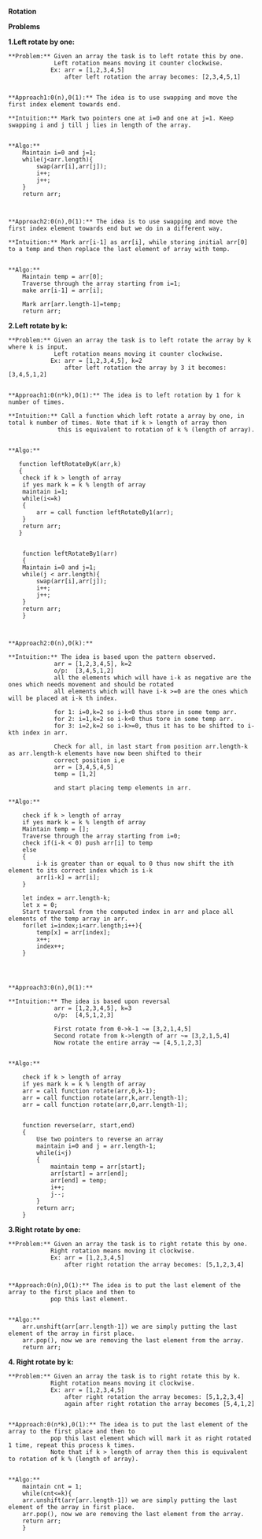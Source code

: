 **Rotation**


**Problems**

**1.Left rotate by one:**

    **Problem:** Given an array the task is to left rotate this by one.
                 Left rotation means moving it counter clockwise.
                Ex: arr = [1,2,3,4,5]
                    after left rotation the array becomes: [2,3,4,5,1]


    **Approach1:0(n),0(1):** The idea is to use swapping and move the first index element towards end.

    **Intuition:** Mark two pointers one at i=0 and one at j=1. Keep swapping i and j till j lies in length of the array.


    **Algo:**
        Maintain i=0 and j=1;
        while(j<arr.length){
            swap(arr[i],arr[j]);
            i++;
            j++;
        }
        return arr;



    **Approach2:0(n),0(1):** The idea is to use swapping and move the first index element towards end but we do in a different way.

    **Intuition:** Mark arr[i-1] as arr[i], while storing initial arr[0] to a temp and then replace the last element of array with temp.


    **Algo:**
        Maintain temp = arr[0];
        Traverse through the array starting from i=1;
        make arr[i-1] = arr[i];

        Mark arr[arr.length-1]=temp;
        return arr;



**2.Left rotate by k:**

    **Problem:** Given an array the task is to left rotate the array by k where k is input.
                 Left rotation means moving it counter clockwise.
                Ex: arr = [1,2,3,4,5], k=2
                    after left rotation the array by 3 it becomes: [3,4,5,1,2]


    **Approach1:0(n*k),0(1):** The idea is to left rotation by 1 for k number of times.

    **Intuition:** Call a function which left rotate a array by one, in total k number of times. Note that if k > length of array then
                  this is equivalent to rotation of k % (length of array).


    **Algo:**

       function leftRotateByK(arr,k)
       {
        check if k > length of array 
        if yes mark k = k % length of array
        maintain i=1;
        while(i<=k)
        {
            arr = call function leftRotateBy1(arr);
        }
        return arr;
       }


        function leftRotateBy1(arr)
        {
        Maintain i=0 and j=1;
        while(j < arr.length){
            swap(arr[i],arr[j]);
            i++;
            j++;
        }
        return arr;
        }



    **Approach2:0(n),0(k):**

    **Intuition:** The idea is based upon the pattern observed.
                 arr = [1,2,3,4,5], k=2
                 o/p:  [3,4,5,1,2]
                 all the elements which will have i-k as negative are the ones which needs movement and should be rotated
                 all elements which will have i-k >=0 are the ones which will be placed at i-k th index.

                 for 1: i=0,k=2 so i-k<0 thus store in some temp arr.
                 for 2: i=1,k=2 so i-k<0 thus tore in some temp arr.
                 for 3: i=2,k=2 so i-k>=0, thus it has to be shifted to i-kth index in arr.

                 Check for all, in last start from position arr.length-k as arr.length-k elements have now been shifted to their
                 correct position i,e 
                 arr = [3,4,5,4,5]
                 temp = [1,2]

                 and start placing temp elements in arr.

    **Algo:**
       
        check if k > length of array 
        if yes mark k = k % length of array
        Maintain temp = [];
        Traverse through the array starting from i=0;
        check if(i-k < 0) push arr[i] to temp
        else
        {
            i-k is greater than or equal to 0 thus now shift the ith element to its correct index which is i-k
            arr[i-k] = arr[i];
        }

        let index = arr.length-k;
        let x = 0;
        Start traversal from the computed index in arr and place all elements of the temp array in arr. 
        for(let i=index;i<arr.length;i++){
            temp[x] = arr[index];
            x++;
            index++;
        }



    
    **Approach3:0(n),0(1):**

    **Intuition:** The idea is based upon reversal
                 arr = [1,2,3,4,5], k=3
                 o/p:  [4,5,1,2,3]
                 
                 First rotate from 0->k-1 ~= [3,2,1,4,5]
                 Second rotate from k->length of arr ~= [3,2,1,5,4]
                 Now rotate the entire array ~= [4,5,1,2,3]


    **Algo:**
       
        check if k > length of array 
        if yes mark k = k % length of array
        arr = call function rotate(arr,0,k-1);
        arr = call function rotate(arr,k,arr.length-1);
        arr = call function rotate(arr,0,arr.length-1);


        function reverse(arr, start,end)
        {
            Use two pointers to reverse an array 
            maintain i=0 and j = arr.length-1;
            while(i<j)
            {
                maintain temp = arr[start];
                arr[start] = arr[end];
                arr[end] = temp;
                i++;
                j--;
            }
            return arr;
        }




**3.Right rotate by one:**

    **Problem:** Given an array the task is to right rotate this by one.
                Right rotation means moving it clockwise.
                Ex: arr = [1,2,3,4,5]
                    after right rotation the array becomes: [5,1,2,3,4]


    **Approach:0(n),0(1):** The idea is to put the last element of the array to the first place and then to
                pop this last element.


    **Algo:**
        arr.unshift(arr[arr.length-1]) we are simply putting the last element of the array in first place.
        arr.pop(), now we are removing the last element from the array.
        return arr;





**4. Right rotate by k:**

    **Problem:** Given an array the task is to right rotate this by k.
                Right rotation means moving it clockwise.
                Ex: arr = [1,2,3,4,5]
                    after right rotation the array becomes: [5,1,2,3,4]
                    again after right rotation the array becomes [5,4,1,2]


    **Approach:0(n*k),0(1):** The idea is to put the last element of the array to the first place and then to
                pop this last element which will mark it as right rotated 1 time, repeat this process k times.
                Note that if k > length of array then this is equivalent to rotation of k % (length of array).


    **Algo:**
        maintain cnt = 1;
        while(cnt<=k){
        arr.unshift(arr[arr.length-1]) we are simply putting the last element of the array in first place.
        arr.pop(), now we are removing the last element from the array.
        return arr;
        }
        

